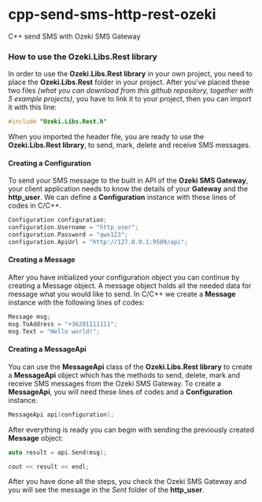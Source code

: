# cpp-send-sms-http-rest-ozeki
 C++ send SMS with Ozeki SMS Gateway

### How to use the Ozeki.Libs.Rest library

In order to use the __Ozeki.Libs.Rest library__ in your own project, you need to place the __Ozeki.Libs.Rest__  folder in your project.
After you've placed these two files _(what you can download from this github repository, together with 5 example projects)_, you have to link it to your project, then you can import it with this line:

```cpp
#include "Ozeki.Libs.Rest.h"
```
When you imported the header file, you are ready to use the __Ozeki.Libs.Rest library__, to send, mark, delete and receive SMS messages.

#### Creating a Configuration

To send your SMS message to the built in API of the __Ozeki SMS Gateway__, your client application needs to know the details of your __Gateway__ and the __http_user__.
We can define a __Configuration__ instance with these lines of codes in C/C++.

```cpp
Configuration configuration;
configuration.Username = "http_user";
configuration.Password = "qwe123";
configuration.ApiUrl = "http://127.0.0.1:9509/api";
```

#### Creating a Message

After you have initialized your configuration object you can continue by creating a Message object.
A message object holds all the needed data for message what you would like to send.
In C/C++ we create a __Message__ instance with the following lines of codes:

```cpp
Message msg;
msg.ToAddress = "+36201111111";
msg.Text = "Hello world!";
```

#### Creating a MessageApi

You can use the __MessageApi__ class of the __Ozeki.Libs.Rest library__ to create a __MessageApi__ object which has the methods to send, delete, mark and receive SMS messages from the Ozeki SMS Gateway.
To create a __MessageApi__, you will need these lines of codes and a __Configuration__ instance.

```cpp
MessageApi api(configuration);
```

After everything is ready you can begin with sending the previously created __Message__ object:

```cpp
auto result = api.Send(msg);

cout << result << endl;
```

After you have done all the steps, you check the Ozeki SMS Gateway and you will see the message in the _Sent_ folder of the __http_user__.
